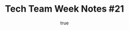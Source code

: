 ---
id: http://contentapi.theodi.org/tech-team-week-notes-21.json
web_url: http://theodi.org/blog/tech-team-week-notes-21
slug: tech-team-week-notes-21
title: 'Tech Team Week Notes #21'
format: article
updated_at: '2015-09-11T10:50:59+01:00'
created_at: '2013-02-25T15:41:31+00:00'
tag_ids:
- blog
tags:
- id: http://contentapi.theodi.org/tags/articles/blog.json
  web_url: 
  title: Blog Post
  details:
    description: Blog Post
    short_description: 
    type: article
  content_with_tag:
    id: http://contentapi.theodi.org/with_tag.json?article=blog
    web_url: http://theodi.org/tags/blog
    slug: blog
  parent: 
related: []
details:
  need_id: ''
  business_proposition: false
  description: 
  excerpt: This week saw the beginning of our second sprint and my first sprint proper
    as a full-time member of the ODI. First on the agenda, was to demo our completed
    product (currently being populated), and the rest of Monday was devoted to planning
    for sprint number two.
  language: en
  need_extended_font: false
  url: 
  content: |
    <p>This week saw the beginning of our second sprint and my first sprint proper as a full-time member of the ODI. First on the agenda, was to demo our <a rel="external" href="http://theodi.org/courses">completed product</a> (currently being populated), and the rest of Monday was devoted to planning for sprint number two.</p>

    <p>For this sprint, we&rsquo;ll be building a membership management system, allowing people and organisations to sign up as members of the ODI (more on that soon!).</p>

    <p>After spending a good portion of time with <a rel="external" href="http://drupal.org/">Drupal</a> in the previous sprint, I was glad to get back into the world of Ruby, and spent much of Tuesday pairing with James and getting my head around <a rel="external" href="http://cukes.info/">Cucumber</a>. I had a day out of the office on Wednesday acting as an expert mentor helping voluntary organisations in London get their heads around open data.</p>

    <p>The rest of my week was spent pairing with <a rel="external" href="http://theodi.org/people/tom-heath">Tom</a> on building a Rails app to take a member&rsquo;s details, ready to pipe into <a rel="external" href="http://www.xero.com/">Xero</a> (our accounting system) to generate invoices, and add to <a rel="external" href="http://capsulecrm.com/">Capsule</a> (our CRM system).</p>

    <p><a rel="external" href="http://theodi.org/people/sam-pikesley">Sam</a> got his feet wet with Drupal, as well as doing a sterling job with Tom on migrating the website to a new infrastructure, resulting in less than 3 minutes of downtime, and also giving us a more resilient infrastructure.</p>

    <p><a rel="external" href="http://theodi.org/people/james-smith">James</a> spent some time doing knowledge transfer with the rest of the team, and also worked on the design for the Drupal page which will spell out the benefits of becoming a member of the ODI. He put in some ground work for some of the backend work that Tom and I will be picking up on this week.</p>

    <p>Despite a perfect storm of half term week and a poorly child to deal with, <a rel="external" href="http://theodi.org/people/jeni">Jeni</a> spent some time with Gavin &amp; Stu on Thursday hearing some great pitches for open data stories from our incubees, worked on <a rel="external" href="https://github.com/theodi/bootstrap">ODI-fying</a> <a rel="external" href="http://twitter.github.com/bootstrap/">Twitter Bootstrap</a> to make styling our apps easier, and presented at the <a rel="external" href="http://www.meetup.com/Women-in-Data/events/97340682/">Women in Data meetup</a> on Friday evening.</p>
  media_enquiries_name: 
  media_enquiries_email: 
  media_enquiries_telephone: 
  alternative_title: 
  organizations: []
  author:
    name: Stuart Harrison
    slug: stuart-harrison
    web_url: http://theodi.org/team/stuart-harrison
    tag_ids:
    - team
    - rnd-programme
  nodes: []
author:
  name: Stuart Harrison
  slug: stuart-harrison
  web_url: http://theodi.org/team/stuart-harrison
  tag_ids:
  - team
  - rnd-programme
nodes: []
organizations: []
related_external_links: []
---